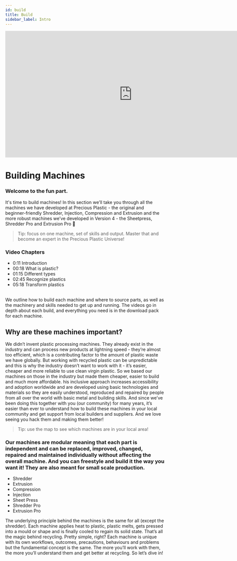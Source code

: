 ```yaml
---
id: build
title: Build
sidebar_label: Intro
---
```


<div class="videocontainer">
  <iframe width="800" height="400" src="https://www.youtube.com/embed/CRM7Jip2swU" frameborder="0" allow="accelerometer; autoplay; encrypted-media; gyroscope; picture-in-picture" allowfullscreen></iframe>
</div>

<style>
:root {
  --highlight: #f29094;
  --hover: #f29094;
}
</style>

# Building Machines

<div class="videoChapters">
<div class="videoChaptersMain">

### Welcome to the fun part.

It's time to build machines! In this section we’ll take you through all the machines we have developed at Precious Plastic - the original and beginner-friendly Shredder, Injection, Compression and Extrusion and the more robust machines we’ve developed in Version 4 - the Sheetpress, Shredder Pro and Extrusion Pro 💪

> Tip: focus on one machine, set of skills and output. Master that and become an expert in the Precious Plastic Universe!


</div>
<div class="videoChaptersSidebar">

### Video Chapters

- 0:11 Introduction
- 00:18 What is plastic?
- 01:15 Different types
- 02:45 Recognize plastics
- 05:18 Transform plastics


</div>
</div>
<br>
We outline how to build each machine and where to source parts, as well as the machinery and skills needed to get up and running. The videos go in depth about each build, and everything you need is in the download pack for each machine.

## Why are these machines important?

We didn’t invent plastic processing machines. They already exist in the industry and can process new products at lightning speed - they’re almost too efficient, which is a contributing factor to the amount of plastic waste we have globally. But working with recycled plastic can be unpredictable and this is why the industry doesn’t want to work with it - it’s easier, cheaper and more reliable to use clean virgin plastic. So we based our machines on those in the industry but made them cheaper, easier to build and much more affordable. his inclusive approach increases accessibility and adoption worldwide and are developed using basic technologies and materials so they are easily understood, reproduced and repaired by people from all over the world with basic metal and building skills. And since we’ve been doing this together with you (our community) for many years, it’s easier than ever to understand how to build these machines in your local community and get support from local builders and suppliers. And we love seeing you hack them and making them better!

> Tip: use the map to see which machines are in your local area!

### Our machines are modular meaning that each part is independent and can be replaced, improved, changed, repaired and maintained individually without affecting the overall machine. And you can freestyle and build it the way you want it! They are also meant for small scale production.

- Shredder
- Extrusion
- Compression
- Injection
- Sheet Press
- Shredder Pro
- Extrusion Pro

The underlying principle behind the machines is the same for all (except the shredder). Each machine applies heat to plastic, plastic melts, gets pressed into a mould or shape and is finally cooled to regain its solid state. That’s all the magic behind recycling. Pretty simple, right? Each machine is unique with its own workflows, outcomes, precautions, behaviours and problems but the fundamental concept is the same. The more you’ll work with them, the more you’ll understand them and get better at recycling. So let’s dive in!
